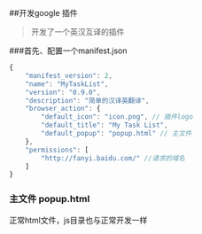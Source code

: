 ##开发google 插件
>开发了一个英汉互译的插件

###首先、配置一个manifest.json
```javascript
{
    "manifest_version": 2,
    "name": "MyTaskList",
    "version": "0.9.0",
    "description": "简单的汉译英翻译",
    "browser_action": {
        "default_icon": "icon.png", // 插件logo
        "default_title": "My Task List",
        "default_popup": "popup.html" // 主文件
    },
    "permissions": [
        "http://fanyi.baidu.com/" //请求的域名
    ]
}
```

### 主文件 popup.html

正常html文件，js目录也与正常开发一样
